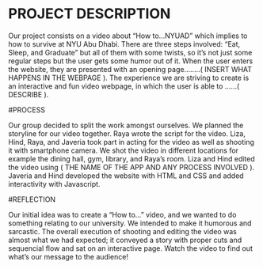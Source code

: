 # PROJECT DESCRIPTION

Our project consists on a video about “How to…NYUAD” which implies to how to survive at NYU Abu Dhabi. There are three steps involved: “Eat, Sleep, and Graduate” but all of them with some twists, so it’s not just some regular steps but the user gets some humor out of it. When the user enters the website, they are presented with an opening page……..( INSERT WHAT HAPPENS IN THE WEBPAGE ). The experience we are striving to create is an interactive and fun video webpage, in which the user is able to  ……( DESCRIBE ).

#PROCESS

Our group decided to split the work amongst ourselves. We planned the storyline for our video together. Raya wrote the script for the video. Liza, Hind, Raya, and Javeria took part in acting for the video as well as shooting it with smartphone camera. We shot the video in different locations for example the dining hall, gym, library, and Raya’s room.  Liza and Hind edited the video using ( THE NAME OF THE APP AND ANY PROCESS INVOLVED ). Javeria and Hind developed the website with HTML and CSS and  added interactivity with Javascript.

#REFLECTION

Our initial idea was to create a “How to…” video, and we wanted to do something relating to our university. We intended to make it humorous and sarcastic. The overall execution of shooting and editing the video was almost what we had expected; it conveyed a story with proper cuts and sequencial flow and sat on an interactive page. Watch the video to find out what’s our message to the audience!
